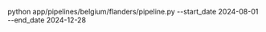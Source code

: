 

python app/pipelines/belgium/flanders/pipeline.py  --start_date 2024-08-01 --end_date 2024-12-28


